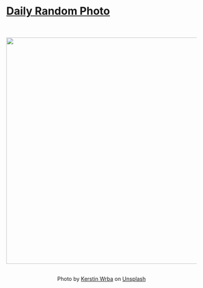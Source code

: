 # [Daily Random Photo](https://www.dailyrandomphoto.com/)

<div align="center">
  <br>
  <br>
  <a href="https://www.dailyrandomphoto.com/p/2022/2022-04-03/"><img src="https://images.unsplash.com/photo-1509622905150-fa66d3906e09?crop=entropy&cs=tinysrgb&fit=max&fm=jpg&ixid=Mnw3NzUwOHwwfDF8cmFuZG9tfHx8fHx8fHx8MTY0ODk0NTgxMg&ixlib=rb-1.2.1&q=80&w=1080" width="600px"></a>
  <br>
  <br>
  <p class="has-text-grey">Photo by <a href="https://unsplash.com/@kerstinwrba?utm_source=Daily%20Random%20Photo&amp;utm_medium=referral" target="_blank" rel="noopener noreferrer">Kerstin Wrba</a> on <a href="https://unsplash.com/photos/zeInZepl_Hw?utm_source=Daily%20Random%20Photo&amp;utm_medium=referral" target="_blank" rel="noopener noreferrer">Unsplash</a></p>
</div>
